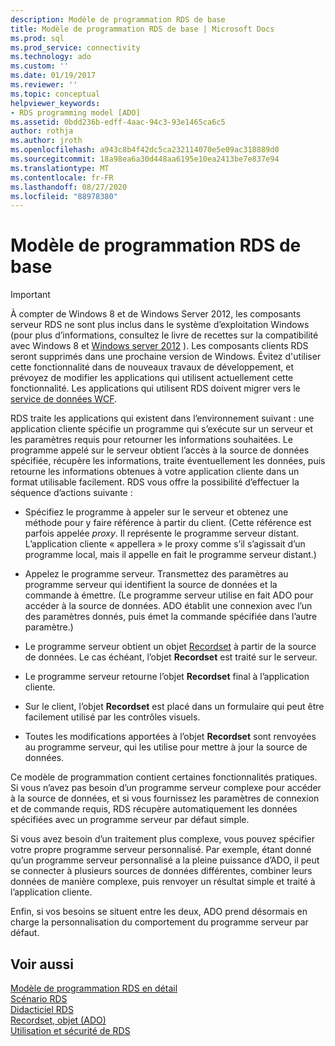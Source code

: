 ```yaml
---
description: Modèle de programmation RDS de base
title: Modèle de programmation RDS de base | Microsoft Docs
ms.prod: sql
ms.prod_service: connectivity
ms.technology: ado
ms.custom: ''
ms.date: 01/19/2017
ms.reviewer: ''
ms.topic: conceptual
helpviewer_keywords:
- RDS programming model [ADO]
ms.assetid: 0bdd236b-edff-4aac-94c3-93e1465ca6c5
author: rothja
ms.author: jroth
ms.openlocfilehash: a943c8b4f42dc5ca232114070e5e09ac318889d0
ms.sourcegitcommit: 18a98ea6a30d448aa6195e10ea2413be7e837e94
ms.translationtype: MT
ms.contentlocale: fr-FR
ms.lasthandoff: 08/27/2020
ms.locfileid: "88978380"
---
```

# <a name="basic-rds-programming-model"></a>Modèle de programmation RDS de base
> [!IMPORTANT]
>  À compter de Windows 8 et de Windows Server 2012, les composants serveur RDS ne sont plus inclus dans le système d’exploitation Windows (pour plus d’informations, consultez le livre de recettes sur la compatibilité avec Windows 8 et [Windows server 2012](https://www.microsoft.com/download/details.aspx?id=27416) ). Les composants clients RDS seront supprimés dans une prochaine version de Windows. Évitez d'utiliser cette fonctionnalité dans de nouveaux travaux de développement, et prévoyez de modifier les applications qui utilisent actuellement cette fonctionnalité. Les applications qui utilisent RDS doivent migrer vers le [service de données WCF](https://go.microsoft.com/fwlink/?LinkId=199565).  
  
 RDS traite les applications qui existent dans l’environnement suivant : une application cliente spécifie un programme qui s’exécute sur un serveur et les paramètres requis pour retourner les informations souhaitées. Le programme appelé sur le serveur obtient l’accès à la source de données spécifiée, récupère les informations, traite éventuellement les données, puis retourne les informations obtenues à votre application cliente dans un format utilisable facilement. RDS vous offre la possibilité d’effectuer la séquence d’actions suivante :  
  
-   Spécifiez le programme à appeler sur le serveur et obtenez une méthode pour y faire référence à partir du client. (Cette référence est parfois appelée *proxy*. Il représente le programme serveur distant. L’application cliente « appellera » le proxy comme s’il s’agissait d’un programme local, mais il appelle en fait le programme serveur distant.)  
  
-   Appelez le programme serveur. Transmettez des paramètres au programme serveur qui identifient la source de données et la commande à émettre. (Le programme serveur utilise en fait ADO pour accéder à la source de données. ADO établit une connexion avec l’un des paramètres donnés, puis émet la commande spécifiée dans l’autre paramètre.)  
  
-   Le programme serveur obtient un objet [Recordset](../../reference/ado-api/recordset-object-ado.md) à partir de la source de données. Le cas échéant, l’objet **Recordset** est traité sur le serveur.  
  
-   Le programme serveur retourne l’objet **Recordset** final à l’application cliente.  
  
-   Sur le client, l’objet **Recordset** est placé dans un formulaire qui peut être facilement utilisé par les contrôles visuels.  
  
-   Toutes les modifications apportées à l’objet **Recordset** sont renvoyées au programme serveur, qui les utilise pour mettre à jour la source de données.  
  
 Ce modèle de programmation contient certaines fonctionnalités pratiques. Si vous n’avez pas besoin d’un programme serveur complexe pour accéder à la source de données, et si vous fournissez les paramètres de connexion et de commande requis, RDS récupère automatiquement les données spécifiées avec un programme serveur par défaut simple.  
  
 Si vous avez besoin d’un traitement plus complexe, vous pouvez spécifier votre propre programme serveur personnalisé. Par exemple, étant donné qu’un programme serveur personnalisé a la pleine puissance d’ADO, il peut se connecter à plusieurs sources de données différentes, combiner leurs données de manière complexe, puis renvoyer un résultat simple et traité à l’application cliente.  
  
 Enfin, si vos besoins se situent entre les deux, ADO prend désormais en charge la personnalisation du comportement du programme serveur par défaut.  
  
## <a name="see-also"></a>Voir aussi  
 [Modèle de programmation RDS en détail](./rds-programming-model-in-detail.md)   
 [Scénario RDS](./rds-scenario.md)   
 [Didacticiel RDS](./rds-tutorial.md)   
 [Recordset, objet (ADO)](../../reference/ado-api/recordset-object-ado.md)   
 [Utilisation et sécurité de RDS](./rds-usage-and-security.md)